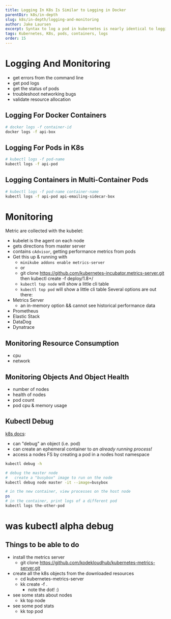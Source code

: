 ```yaml
---
title: Logging In K8s Is Similar to Logging in Docker
parentDir: k8s/in-depth
slug: k8s/in-depth/logging-and-monitoring
author: Jake Laursen
excerpt: Syntax to log a pod in kubernetes is nearly identical to logging with docker
tags: Kubernetes, K8s, pods, containers, logs
order: 15
---
```


# Logging And Monitoring
- get errors from the command line
- get pod logs
- get the status of pods
- troubleshoot networking bugs
- validate resource allocation

## Logging For Docker Containers
```bash
# docker logs -f container-id
docker logs -f api-box
```

## Logging For Pods in K8s
```bash
# kubectl logs -f pod-name
kubectl logs -f api-pod
```

## Logging Containers in Multi-Container Pods
```bash
# kubectl logs -f pod-name container-name
kubectl logs -f api-pod api-emailing-sidecar-box
```

# Monitoring
Metric are collected with the kubelet:
- kubelet is the agent on each node
- gets directions from master server
- contains `cAdvisor`, getting performance metrics from pods
- Get this up & running with
  - `minikube addons enable metrics-server`
  - or
  - git clone https://github.com/kubernetes-incubator.metrics-server.git then kubectl create -f deploy/1.8+/
  - `kubectl top node` will show a little cli table
  - `kubectl top pod` will show a little cli table
Several options are out there:
- Metrics Server
  - an in-memory option && cannot see historical performance data
- Prometheus
- Elastic Stack
- DataDog
- Dynatrace
## Monitoring Resource Consumption
- cpu
- network
## Monitoring Objects And Object Health
- number of nodes
- health of nodes
- pod count
- pod cpu & memory usage


## Kubectl Debug
[k8s docs](https://kubernetes.io/docs/reference/generated/kubectl/kubectl-commands#debug):
- can "debug" an object (i.e. pod)
- can create an ephemeral container to _an already running process!_
- access a nodes FS by creating a pod in a nodes host namespace

```bash
kubectl debug -h

# debug the master node
#   create a "busybox" image to run on the node
kubectl debug node master -it --image=busybox

# in the new container, view processes on the host node
ps
# in the container, print logs of a different pod
kubectl logs the-other-pod

```
# was kubectl alpha debug
## Things to be able to do
- install the metrics server
  - git clone https://github.com/kodekloudhub/kubernetes-metrics-server.git
- create all the k8s objects from the downloaded resources
  - cd kubernetes-metrics-server
  - kk create -f .
    - note the dot! :) 
- see some stats about nodes
  - kk top node
- see some pod stats 
  - kk top pod
